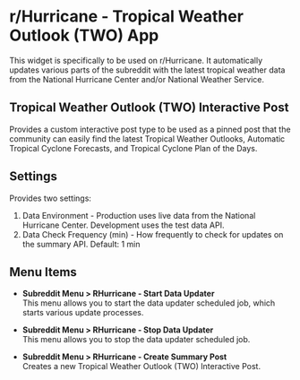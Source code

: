﻿# r/Hurricane - Tropical Weather Outlook (TWO) App
This widget is specifically to be used on r/Hurricane. It automatically updates various parts of the
subreddit with the latest tropical weather data from the National Hurricane Center and/or National
Weather Service.

## Tropical Weather Outlook (TWO) Interactive Post
Provides a custom interactive post type to be used as a pinned post that the community can easily
find the latest Tropical Weather Outlooks, Automatic Tropical Cyclone Forecasts, and Tropical
Cyclone Plan of the Days.

## Settings
Provides two settings:
1. Data Environment - Production uses live data from the National Hurricane Center. Development uses
   the test data API.
2. Data Check Frequency (min) - How frequently to check for updates on the summary API.
   Default: 1 min

## Menu Items

* **Subreddit Menu > RHurricane - Start Data Updater**  
This menu allows you to start the data updater scheduled job, which starts various update processes.

* **Subreddit Menu > RHurricane - Stop Data Updater**  
This menu allows you to stop the data updater scheduled job.

* **Subreddit Menu > RHurricane - Create Summary Post**  
Creates a new Tropical Weather Outlook (TWO) Interactive Post.